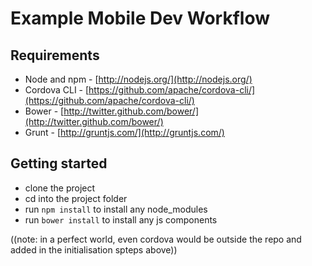 # Example Mobile Dev Workflow

## Requirements

- Node and npm - [http://nodejs.org/](http://nodejs.org/)
- Cordova CLI - [https://github.com/apache/cordova-cli/](https://github.com/apache/cordova-cli/)
- Bower - [http://twitter.github.com/bower/](http://twitter.github.com/bower/)
- Grunt - [http://gruntjs.com/](http://gruntjs.com/)

## Getting started

- clone the project
- cd into the project folder
- run `npm install` to install any node_modules
- run `bower install` to install any js components

((note: in a perfect world, even cordova would be outside the repo and added in the initialisation spteps above))